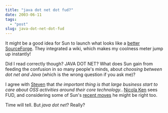 ```yaml
---
title: "java dot net dot fud?"
date: 2003-06-11
tags: 
  - "post"
slug: java-dot-net-dot-fud
---
```


It might be a good idea for Sun to launch what looks like a [better SourceForge](http://java.net/index.html). They integrated a wiki, which makes my coolness meter jump up instantly!

Did I read correctly though? JAVA DOT NET? What does Sun gain from feeding the confusion in so many people's minds, about _choosing between dot net and Java_ (which is the wrong question if you ask me)?

I agree with [Steven](http://blogs.cocoondev.org/stevenn/archives/000981.html) that _the important thing is that large business start to care about OSS activities around their core technology._. [Nicola Ken](http://www.freeroller.net/page/nicolaken/20030610#title_java_net_fud_title) sees FUD, and considering some of Sun's [recent moves](http://codeconsult.ch/bertrand/archives/000057.html) he might be right too.

Time will tell. But _java dot net_? Really?
